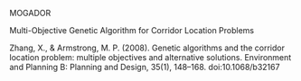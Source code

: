 MOGADOR

Multi-Objective Genetic Algorithm for Corridor Location Problems

Zhang, X., & Armstrong, M. P. (2008). Genetic algorithms and the corridor location problem: multiple objectives and alternative solutions. Environment and Planning B: Planning and Design, 35(1), 148–168. doi:10.1068/b32167